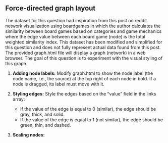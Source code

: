 <h2>Force-directed graph layout</h2>

<p>The dataset for this question had inspiration from this post on reddit
network visualization using boardgames in which the author calculates the similarity between board games
based on categories and game mechanics where the edge value between each board game (node) is the
total weighted similarity index. This dataset has been modified and simplified for this question and does not
fully represent actual data found from this post. The provided graph.html file will display a graph (network) in
a web browser. The goal of this question is to experiment with the visual styling of this graph.</p>
<ol>
 <li><p><b>Adding node labels:</b> Modify graph.html to show the node label (the node name, i.e., the source)
   at the top right of each node in bold. If a node is dragged, its label must move with it.</p></li>
 <li><p><b>Styling edges:</b> Style the edges based on the “value” field in the links array:
  <uL>
   <li>If the value of the edge is equal to 0 (similar), the edge should be gray, thick, and solid.</li>
   <li>If the value of the edge is equal to 1 (not similar), the edge should be green, thin, and dashed.</li></ul>
  </p></li>
 <li><b>Scaling nodes:</b></li>
